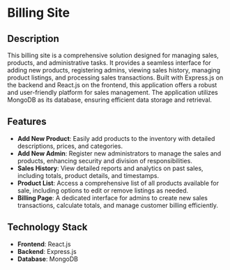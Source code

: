 # Billing Site

## Description

This billing site is a comprehensive solution designed for managing sales, products, and administrative tasks. It provides a seamless interface for adding new products, registering admins, viewing sales history, managing product listings, and processing sales transactions. Built with Express.js on the backend and React.js on the frontend, this application offers a robust and user-friendly platform for sales management. The application utilizes MongoDB as its database, ensuring efficient data storage and retrieval.

## Features

- **Add New Product**: Easily add products to the inventory with detailed descriptions, prices, and categories.
- **Add New Admin**: Register new administrators to manage the sales and products, enhancing security and division of responsibilities.
- **Sales History**: View detailed reports and analytics on past sales, including totals, product details, and timestamps.
- **Product List**: Access a comprehensive list of all products available for sale, including options to edit or remove listings as needed.
- **Billing Page**: A dedicated interface for admins to create new sales transactions, calculate totals, and manage customer billing efficiently.

## Technology Stack

- **Frontend**: React.js
- **Backend**: Express.js
- **Database**: MongoDB

